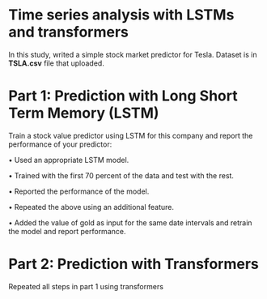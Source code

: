 #  Time series analysis with LSTMs and transformers
In this study, writed a simple stock market predictor for Tesla. Dataset is in **TSLA.csv** file that uploaded. 

# Part 1: Prediction with Long Short Term Memory (LSTM)

Train a stock value predictor using LSTM for this company and report the performance of your predictor: 

• Used an appropriate LSTM model.

• Trained with the first 70 percent of the data and test with the rest. 

• Reported the performance of the model.   

• Repeated the above using an additional feature. 

• Added the value of gold as input for the same date intervals and retrain the model and report performance. 

# Part 2: Prediction with Transformers

Repeated all steps in part 1 using transformers
